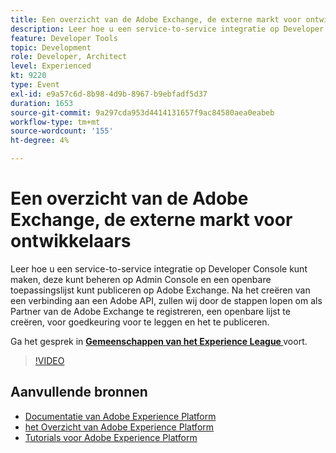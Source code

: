 ```yaml
---
title: Een overzicht van de Adobe Exchange, de externe markt voor ontwikkelaars
description: Leer hoe u een service-to-service integratie op Developer Console kunt maken, deze kunt beheren op Admin Console en een openbare toepassingslijst kunt publiceren op Adobe Exchange. Na het creëren van een verbinding aan een Adobe API, zullen wij door de stappen lopen om als Partner van de Adobe Exchange te registreren, een openbare lijst te creëren, voor goedkeuring voor te leggen en het te publiceren.
feature: Developer Tools
topic: Development
role: Developer, Architect
level: Experienced
kt: 9220
type: Event
exl-id: e9a57c6d-8b98-4d9b-8967-b9ebfadf5d37
duration: 1653
source-git-commit: 9a297cda953d4414131657f9ac84580aea0eabeb
workflow-type: tm+mt
source-wordcount: '155'
ht-degree: 4%

---
```


# Een overzicht van de Adobe Exchange, de externe markt voor ontwikkelaars

Leer hoe u een service-to-service integratie op Developer Console kunt maken, deze kunt beheren op Admin Console en een openbare toepassingslijst kunt publiceren op Adobe Exchange. Na het creëren van een verbinding aan een Adobe API, zullen wij door de stappen lopen om als Partner van de Adobe Exchange te registreren, een openbare lijst te creëren, voor goedkeuring voor te leggen en het te publiceren.

Ga het gesprek in **[Gemeenschappen van het Experience League ](https://adobe.ly/3ooiltm)** voort.

>[!VIDEO](https://video.tv.adobe.com/v/337841/?quality=12&learn=on&hidetitle=true)

## Aanvullende bronnen

- [ Documentatie van Adobe Experience Platform ](https://experienceleague.adobe.com/docs/experience-platform.html?lang=nl-NL)
- [ het Overzicht van Adobe Experience Platform ](https://experienceleague.adobe.com/docs/experience-platform/landing/home.html?lang=nl-NL)
- [Tutorials voor Adobe Experience Platform](https://experienceleague.adobe.com/docs/platform-learn/tutorials/overview.html?lang=nl)
